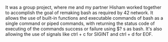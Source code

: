 It was a group project, where me and my partner Hisham worked together to accomplish the goal of remaking bash as required by 42 network.
It allows the use of built-in functions and executable commands of bash as a single command or piped commands, with returning the status code of executing of the commands success or failure using $? s as bash.
It's also allowing the use of signals like ctrl + c for SIGINT and ctrl + d for EOF.
